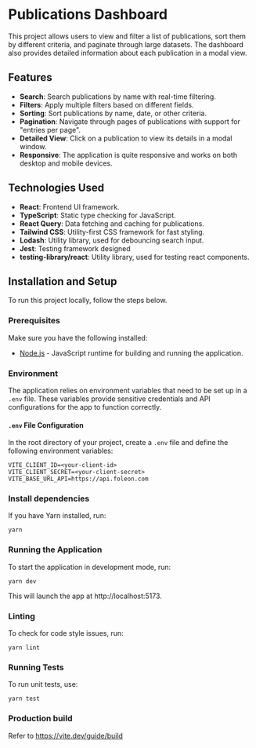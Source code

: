 # Publications Dashboard

This project allows users to view and filter a list of publications, sort them by different criteria, and paginate through large datasets. The dashboard also provides detailed information about each publication in a modal view.

## Features

- **Search**: Search publications by name with real-time filtering.
- **Filters**: Apply multiple filters based on different fields.
- **Sorting**: Sort publications by name, date, or other criteria.
- **Pagination**: Navigate through pages of publications with support for "entries per page".
- **Detailed View**: Click on a publication to view its details in a modal window.
- **Responsive**: The application is quite responsive and works on both desktop and mobile devices.

## Technologies Used

- **React**: Frontend UI framework.
- **TypeScript**: Static type checking for JavaScript.
- **React Query**: Data fetching and caching for publications.
- **Tailwind CSS**: Utility-first CSS framework for fast styling.
- **Lodash**: Utility library, used for debouncing search input.
- **Jest**: Testing framework designed
- **testing-library/react**: Utility library, used for testing react components.

## Installation and Setup

To run this project locally, follow the steps below.

### Prerequisites

Make sure you have the following installed:

- [Node.js](https://nodejs.org/en/) - JavaScript runtime for building and running the application.

### Environment

The application relies on environment variables that need to be set up in a `.env` file. These variables provide sensitive credentials and API configurations for the app to function correctly.

#### `.env` File Configuration

In the root directory of your project, create a `.env` file and define the following environment variables:

```env
VITE_CLIENT_ID=<your-client-id>
VITE_CLIENT_SECRET=<your-client-secret>
VITE_BASE_URL_API=https://api.foleon.com
```

### Install dependencies

If you have Yarn installed, run:

```
yarn
```

### Running the Application

To start the application in development mode, run:

```
yarn dev
```

This will launch the app at http://localhost:5173.

### Linting

To check for code style issues, run:

```
yarn lint
```

### Running Tests

To run unit tests, use:

```
yarn test
```

### Production build

Refer to https://vite.dev/guide/build
